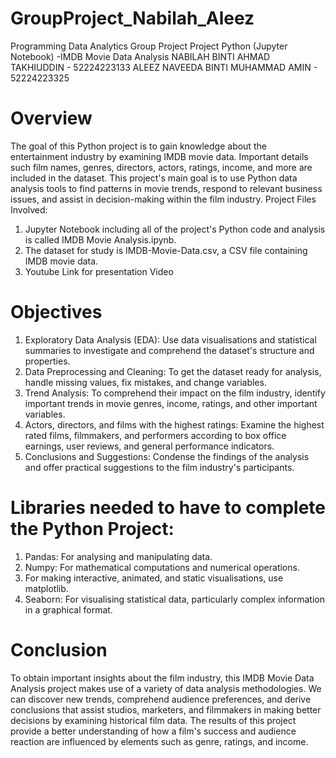# GroupProject_Nabilah_Aleez
Programming Data Analytics Group Project 
Project Python (Jupyter Notebook) -IMDB Movie Data Analysis
NABILAH BINTI AHMAD TAKHIUDDIN - 52224223133
ALEEZ NAVEEDA BINTI MUHAMMAD AMIN - 52224223325

# Overview
The goal of this Python project is to gain knowledge about the entertainment industry by examining IMDB movie data. Important details such film names, genres, directors, actors, ratings, income, and more are included in the dataset. This project's main goal is to use Python data analysis tools to find patterns in movie trends, respond to relevant business issues, and assist in decision-making within the film industry.
Project Files Involved:
1.	Jupyter Notebook including all of the project's Python code and analysis is called IMDB Movie Analysis.ipynb.
2.	The dataset for study is IMDB-Movie-Data.csv, a CSV file containing IMDB movie data.
3.	Youtube Link for presentation Video
   
# Objectives 
1.	Exploratory Data Analysis (EDA): Use data visualisations and statistical summaries to investigate and comprehend the dataset's structure and properties.
2.	Data Preprocessing and Cleaning: To get the dataset ready for analysis, handle missing values, fix mistakes, and change variables.
3.	Trend Analysis: To comprehend their impact on the film industry, identify important trends in movie genres, income, ratings, and other important variables.
4.	Actors, directors, and films with the highest ratings: Examine the highest rated films, filmmakers, and performers according to box office earnings, user reviews, and general performance indicators.
5.	Conclusions and Suggestions: Condense the findings of the analysis and offer practical suggestions to the film industry's participants.

# Libraries needed to have to complete the Python Project:
1.	Pandas: For analysing and manipulating data.
2.	Numpy: For mathematical computations and numerical operations.
3.	For making interactive, animated, and static visualisations, use matplotlib.
4.	Seaborn: For visualising statistical data, particularly complex information in a graphical format.

# Conclusion
To obtain important insights about the film industry, this IMDB Movie Data Analysis project makes use of a variety of data analysis methodologies. We can discover new trends, comprehend audience preferences, and derive conclusions that assist studios, marketers, and filmmakers in making better decisions by examining historical film data. The results of this project provide a better understanding of how a film's success and audience reaction are influenced by elements such as genre, ratings, and income.
